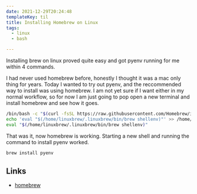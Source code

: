 ```yaml
---
date: 2021-12-29T20:24:48
templateKey: til
title: Installing Homebrew on Linux
tags:
  - linux
  - bash

---
```


Installing brew on linux proved quite easy and got pyenv running for me
within 4 commands.

I had never used homebrew before, honestly I thought it was a mac only
thing for years.  Today I wanted to try out pyenv, and the reccommended
way to install was using homebrew.  I am not yet sure if I want either
in my normal workflow, so for now I am just going to pop open a new
terminal and install homebrew and see how it goes.


``` bash
/bin/bash -c "$(curl -fsSL https://raw.githubusercontent.com/Homebrew/install/HEAD/install.sh)"
echo 'eval "$(/home/linuxbrew/.linuxbrew/bin/brew shellenv)"' >> /home/walkers/.zprofile
eval "$(/home/linuxbrew/.linuxbrew/bin/brew shellenv)"
```

That was it, now homebrew is working. Starting a new shell and running
the command to install pyenv worked.

``` bash
brew install pyenv
```

## Links

* [homebrew](https://brew.sh/)
